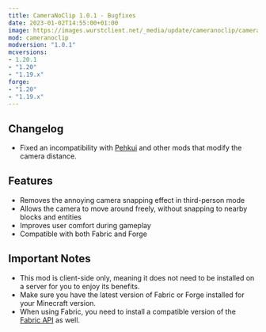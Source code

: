 ```yaml
---
title: CameraNoClip 1.0.1 - Bugfixes
date: 2023-01-02T14:55:00+01:00
image: https://images.wurstclient.net/_media/update/cameranoclip/cameranoclip_1.0.1_540p.webp
mod: cameranoclip
modversion: "1.0.1"
mcversions:
- 1.20.1
- "1.20"
- "1.19.x"
forge:
- "1.20"
- "1.19.x"
---
```

## Changelog
- Fixed an incompatibility with [Pehkui](https://www.curseforge.com/minecraft/mc-mods/pehkui) and other mods that modify the camera distance.

## Features
- Removes the annoying camera snapping effect in third-person mode
- Allows the camera to move around freely, without snapping to nearby blocks and entities
- Improves user comfort during gameplay
- Compatible with both Fabric and Forge

## Important Notes
- This mod is client-side only, meaning it does not need to be installed on a server for you to enjoy its benefits.
- Make sure you have the latest version of Fabric or Forge installed for your Minecraft version.
- When using Fabric, you need to install a compatible version of the [Fabric API](https://modrinth.com/mod/fabric-api/versions) as well.
